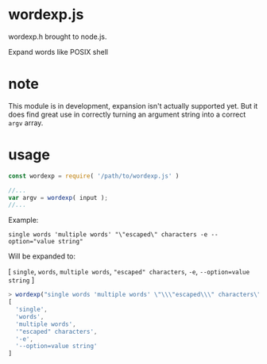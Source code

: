 # wordexp.js
wordexp.h brought to node.js.

Expand words like POSIX shell

# note
This module is in development, expansion isn't actually supported yet. But it does find great use in correctly turning an argument string into a correct `argv` array.

# usage

```js
const wordexp = require( '/path/to/wordexp.js' )

//...
var argv = wordexp( input ); 
//...
```

Example:

`single words 'multiple words' "\"escaped\" characters -e --option="value string"`

Will be expanded to:

\[ `single`, `words`, `multiple words`, `"escaped" characters`, `-e`, `--option=value string` ]

```js
> wordexp("single words 'multiple words' \"\\\"escaped\\\" characters\" -e --option=\"value string\"")
[
  'single',
  'words',
  'multiple words',
  '"escaped" characters',
  '-e',
  '--option=value string'
]
```
